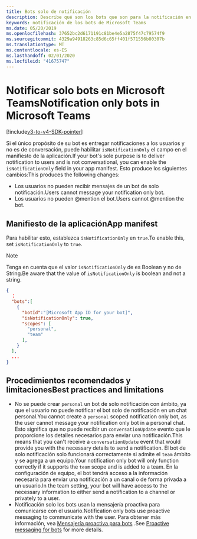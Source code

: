 ```yaml
---
title: Bots solo de notificación
description: Describe qué son los bots que son para la notificación en Microsoft Teams
keywords: notificación de los bots de Microsoft Teams
ms.date: 05/20/2019
ms.openlocfilehash: 37652bc2d6171191c81be4e5a2875f47c79574f9
ms.sourcegitcommit: 4329a94918263c85d6c65ff401f571556b80307b
ms.translationtype: MT
ms.contentlocale: es-ES
ms.lasthandoff: 02/01/2020
ms.locfileid: "41675747"
---
```

# <a name="notification-only-bots-in-microsoft-teams"></a><span data-ttu-id="8b872-104">Notificar solo bots en Microsoft Teams</span><span class="sxs-lookup"><span data-stu-id="8b872-104">Notification only bots in Microsoft Teams</span></span>

[!include[v3-to-v4-SDK-pointer](~/includes/v3-to-v4-pointer-bots.md)]

<span data-ttu-id="8b872-105">Si el único propósito de su bot es entregar notificaciones a los usuarios y no es de conversación, puede habilitar `isNotificationOnly` el campo en el manifiesto de la aplicación.</span><span class="sxs-lookup"><span data-stu-id="8b872-105">If your bot's sole purpose is to deliver notification to users and is not conversational, you can enable the `isNotificationOnly` field in your app manifest.</span></span> <span data-ttu-id="8b872-106">Esto produce los siguientes cambios:</span><span class="sxs-lookup"><span data-stu-id="8b872-106">This produces the following changes:</span></span>

* <span data-ttu-id="8b872-107">Los usuarios no pueden recibir mensajes de un bot de solo notificación.</span><span class="sxs-lookup"><span data-stu-id="8b872-107">Users cannot message your notification only bot.</span></span>
* <span data-ttu-id="8b872-108">Los usuarios no pueden @mention el bot.</span><span class="sxs-lookup"><span data-stu-id="8b872-108">Users cannot @mention the bot.</span></span>

## <a name="app-manifest"></a><span data-ttu-id="8b872-109">Manifiesto de la aplicación</span><span class="sxs-lookup"><span data-stu-id="8b872-109">App manifest</span></span>

<span data-ttu-id="8b872-110">Para habilitar esto, establezca `isNotificationOnly` en `true`.</span><span class="sxs-lookup"><span data-stu-id="8b872-110">To enable this, set `isNotificationOnly` to `true`.</span></span>

> [!NOTE]
> <span data-ttu-id="8b872-111">Tenga en cuenta que el valor `isNotificationOnly` de es Boolean y no de String.</span><span class="sxs-lookup"><span data-stu-id="8b872-111">Be aware that the value of `isNotificationOnly` is boolean and not a string.</span></span>

```json
{
  ⋮
  "bots":[
    {
      "botId":"[Microsoft App ID for your bot]",
      "isNotificationOnly": true,
      "scopes": [
        "personal",
        "team"
      ],
    }
  ],
  ...
}
```

## <a name="best-practices-and-limitations"></a><span data-ttu-id="8b872-112">Procedimientos recomendados y limitaciones</span><span class="sxs-lookup"><span data-stu-id="8b872-112">Best practices and limitations</span></span>

* <span data-ttu-id="8b872-113">No se puede crear `personal` un bot de solo notificación con ámbito, ya que el usuario no puede notificar el bot solo de notificación en un chat personal.</span><span class="sxs-lookup"><span data-stu-id="8b872-113">You cannot create a `personal` scoped notification only bot, as the user cannot message your notification only bot in a personal chat.</span></span> <span data-ttu-id="8b872-114">Esto significa que no puede recibir un `conversationUpdate` evento que le proporcione los detalles necesarios para enviar una notificación.</span><span class="sxs-lookup"><span data-stu-id="8b872-114">This means that you can't receive a `conversationUpdate` event that would provide you with the necessary details to send a notification.</span></span> <span data-ttu-id="8b872-115">El bot de solo notificación solo funcionará correctamente si admite el `team` ámbito y se agrega a un equipo.</span><span class="sxs-lookup"><span data-stu-id="8b872-115">Your notification only bot will only function correctly if it supports the `team` scope and is added to a team.</span></span> <span data-ttu-id="8b872-116">En la configuración de equipo, el bot tendrá acceso a la información necesaria para enviar una notificación a un canal o de forma privada a un usuario.</span><span class="sxs-lookup"><span data-stu-id="8b872-116">In the team setting, your bot will have access to the necessary information to either send a notification to a channel or privately to a user.</span></span>
* <span data-ttu-id="8b872-117">Notificación solo los bots usan la mensajería proactiva para comunicarse con el usuario.</span><span class="sxs-lookup"><span data-stu-id="8b872-117">Notification only bots use proactive messaging to communicate with the user.</span></span> <span data-ttu-id="8b872-118">Para obtener más información, vea [Mensajería proactiva para bots](~/resources/bot-v3/bot-conversations/bots-conv-proactive.md) .</span><span class="sxs-lookup"><span data-stu-id="8b872-118">See [Proactive messaging for bots](~/resources/bot-v3/bot-conversations/bots-conv-proactive.md) for more details.</span></span>
